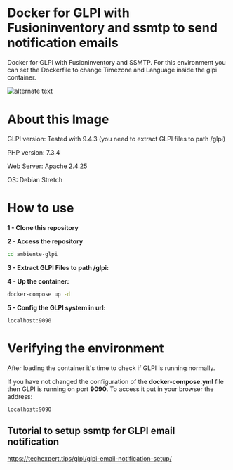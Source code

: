 # Docker for GLPI with Fusioninventory and ssmtp to send notification emails
Docker for GLPI with Fusioninventory and SSMTP.
For this environment you can set the Dockerfile to change Timezone and Language inside the glpi container.

![alternate text](https://raw.githubusercontent.com/glpi-project/glpi/master/pics/logos/logo-GLPI-250-black.png)

# About this Image
GLPI version: Tested with 9.4.3 (you need to extract GLPI files to path /glpi)

PHP version: 7.3.4

Web Server: Apache 2.4.25

OS: Debian Stretch

# How to use
__1 - Clone this repository__

__2 - Access the repository__

```sh
cd ambiente-glpi
```

__3 - Extract GLPI Files to path /glpi:__

__4 - Up the container:__

```sh
docker-compose up -d
```

__5 - Config the GLPI system in url:__
```
localhost:9090
```


# Verifying the environment

After loading the container it's time to check if GLPI is running normally.

If you have not changed the configuration of the __docker-compose.yml__ file then GLPI is running on port __9090__.
To access it put in your browser the address:

```
localhost:9090
```








## Tutorial to setup ssmtp for GLPI email notification
https://techexpert.tips/glpi/glpi-email-notification-setup/
